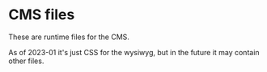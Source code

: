 # CMS files

These are runtime files for the CMS.

As of 2023-01 it's just CSS for the wysiwyg,
but in the future it may contain other files.
